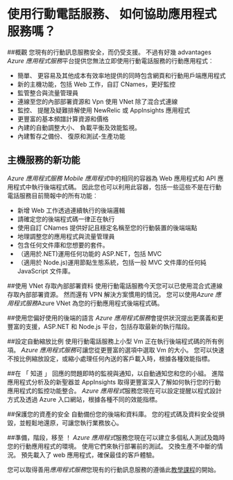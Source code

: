 <properties
    pageTitle="使用行動電話服務，如何協助應用程式服務？"
    description="瞭解應用程式服務會顯示哪些優點您現有的行動電話服務專案。"
    services="app-service\mobile"
    documentationCenter="ios"
    authors="adrianhall"
    manager="dwrede"
    editor=""/>

<tags
    ms.service="app-service-mobile"
    ms.workload="mobile"
    ms.tgt_pltfrm="mobile-multiple"
    ms.devlang="na"
    ms.topic="get-started-article"
    ms.date="10/01/2016"
    ms.author="adrianha"/>

# <a name="getting-started"></a>使用行動電話服務、 如何協助應用程式服務嗎？

##<a name="overview"></a>概觀
您現有的行動訊息服務安全，而仍受支援。 不過有好幾 advantages *Azure 應用程式服務*平台提供您無法立即使用行動電話服務的行動應用程式︰

- 簡單、 更容易及其他成本有效率地提供的同時包含網頁和行動用戶端應用程式
- 新的主機功能，包括 Web 工作，自訂 CNames，更好監控
- 監管整合與流量管理員
- 連線至您的內部部署資源和 Vpn 使用 VNet 除了混合式連線
- 監控、 提醒及疑難排解使用 NewRelic 或 AppInsights 應用程式
- 更豐富的基本頻譜計算資源和價格
- 內建的自動調整大小、 負載平衡及效能監視。
- 內建暫存之備份、 復原和測試-生產功能

## <a name="new-hosting-features"></a>主機服務的新功能
*Azure 應用程式服務* *Mobile 應用程式*中的相同的容器為 Web 應用程式和 API 應用程式中執行後端程式碼。 因此您也可以利用此容器，包括一些這些不是在行動電話服務目前簡報中的所有功能︰

- 新增 Web 工作透過連續執行的後端邏輯
- 請確定您的後端程式碼一律正在執行
- 使用自訂 CNames 提供好記且穩定名稱至您的行動裝置的後端端點
- 地理調整您的應用程式與流量管理員
- 包含任何文件庫和您想要的套件。
- （適用於.NET)運用任何功能的 ASP.NET，包括 MVC
- （適用於 Node.js)運用節點生態系統，包括一般 MVC 文件庫的任何純 JavaScript 文件庫。

##<a name="access-on-premises-data-using-vnet"></a>使用 VNet 存取內部部署資料
使用行動電話服務今天您可以已使用混合式連線存取內部部署資源。 然而還有 VPN 解決方案慣用的情況。 您可以使用*Azure 應用程式服務*Azure VNet 為您的行動應用程式後端程式碼。

##<a name="use-your-favorite-backend-language"></a>使用您偏好使用的後端的語言
*Azure 應用程式服務*會提供狀況提出更廣義和更豐富的支援，ASP.NET 和 Node.js 平台，包括存取最新的執行階段。

##<a name="set-up-automatic-scale"></a>設定自動縮放比例
使用行動電話服務上小型 Vm 正在執行後端程式碼的所有例項。 *Azure 應用程式服務*可讓您從更豐富的選項中選取 Vm 的大小。 您可以快速不按比例縮放設定，或縮小處理任何內送的客戶載入時，根據各種效能指標。

##<a name="be-in-the-know"></a>在 「 知道 」
回應的問題即時的監視與通知，以自動通知您和您的小組。 進階應用程式分析及的新聖器並 AppInsights 取得更豐富深入了解如何執行您的行動應用程式的監控功能整合。 *Azure 應用程式*服務您現在可以設定提醒以程式設計方式及透過 Azure 入口網站，根據各種不同的效能指標。

##<a name="keep-your-assets-safe"></a>保護您的資產的安全
自動備份您的後端和資料庫。 您的程式碼及資料安全從損毀，並輕鬆地還原，可讓您執行業務放心。

##<a name="ready-stage-go"></a>準備，階段，移至 ！
*Azure 應用程式*服務您現在可以建立多個私人測試及臨時您的行動應用程式的環境。 使用它們來執行部署前的測試。 交換生產不中斷的情況。 預先載入了 web 應用程式，確保最佳的客戶體驗。

您可以取得善用*應用程式服務*您現有的行動訊息服務的遵循此[教學課程](app-service-mobile-migrating-from-mobile-services.md)的開始。

